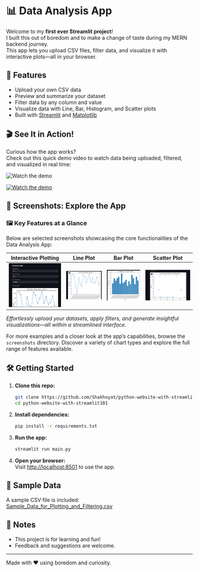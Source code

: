# 📊 Data Analysis App

Welcome to my **first ever Streamlit project**!  
I built this out of boredom and to make a change of taste during my MERN backend journey.  
This app lets you upload CSV files, filter data, and visualize it with interactive plots—all in your browser.

## 🚀 Features

- Upload your own CSV data
- Preview and summarize your dataset
- Filter data by any column and value
- Visualize data with Line, Bar, Histogram, and Scatter plots
- Built with [Streamlit](https://streamlit.io/) and [Matplotlib](https://matplotlib.org/)

## 🎬 See It in Action!

Curious how the app works?  
Check out this quick demo video to watch data being uploaded, filtered, and visualized in real time:

![Watch the demo](https://img.shields.io/badge/YouTube-FF0000?style=for-the-badge&logo=youtube&logoColor=white)

[![Watch the demo](https://img.youtube.com/vi/tq1h-iL-Vuo/0.jpg)](https://youtu.be/tq1h-iL-Vuo)

## 📸 Screenshots: Explore the App

### 🖼️ Key Features at a Glance

Below are selected screenshots showcasing the core functionalities of the Data Analysis App:

| Interactive Plotting | Line Plot |Bar Plot | Scatter Plot | 
|:--------------------:|:---------:|:------------:|:--------:|
| ![Interactive Plotting](screenshots/3.png.png) | ![Line Plot](screenshots/4.png.png) | ![Scatter Plot](screenshots/5.png.png) | ![Bar Plot](screenshots/7.png.png) 

*Effortlessly upload your datasets, apply filters, and generate insightful visualizations—all within a streamlined interface.*

For more examples and a closer look at the app’s capabilities, browse the `screenshots` directory. Discover a variety of chart types and explore the full range of features available.

## 🛠️ Getting Started

1. **Clone this repo:**
   ```sh
   git clone https://github.com/Shakhoyat/python-website-with-streamlit101.git
   cd python-website-with-streamlit101
   ```

2. **Install dependencies:**
   ```sh
   pip install -r requirements.txt
   ```

3. **Run the app:**
   ```sh
   streamlit run main.py
   ```

4. **Open your browser:**  
   Visit [http://localhost:8501](http://localhost:8501) to use the app.

## 📂 Sample Data

A sample CSV file is included:  
[Sample_Data_for_Plotting_and_Filtering.csv](Sample_Data_for_Plotting_and_Filtering.csv)

## 📝 Notes

- This project is for learning and fun!
- Feedback and suggestions are welcome.

---

Made with ❤️ using boredom and curiosity.